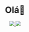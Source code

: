 

<!--
**adrianoazevedo/adrianoazevedo** is a ✨ _special_ ✨ repository because its `README.md` (this file) appears on your GitHub profile.

Here are some ideas to get you started:

- 🔭 I’m currently working on ...
- 🌱 I’m currently learning ...
- 👯 I’m looking to collaborate on ...
- 🤔 I’m looking for help with ...
- 💬 Ask me about ...
- 📫 How to reach me: ...
- 😄 Pronouns: ...
- ⚡ Fun fact: ...

-->
<h1 align="center">Olá👋</h1>
<p align="center">
  <a href="https://github.com/adrianoazevedo">
    <img src="https://quotes-github-readme.vercel.app/api?type=horizontal&theme=dark"/>
    <img src="https://skillicons.dev/icons?i=java,spring,kotlin,angular,docker,postgres,mysql,mongodb,bootstrap,git,github,html,css,js,idea,php,jenkins,kafka&theme=dark"/>
    <!--<img src="https://github-readme-stats.vercel.app/api/top-langs/?username=adrianoazevedo&layout=compact"/>-->
  </a>
</p>




